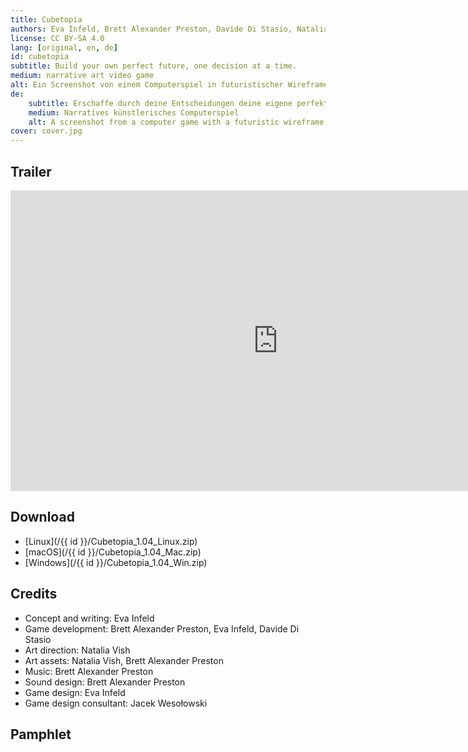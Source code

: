 ```yaml
---
title: Cubetopia
authors: Eva Infeld, Brett Alexander Preston, Davide Di Stasio, Natalia Vish, Jacek Wesołowski
license: CC BY-SA 4.0
lang: [original, en, de]
id: cubetopia
subtitle: Build your own perfect future, one decision at a time.
medium: narrative art video game
alt: Ein Screenshot von einem Computerspiel in futuristischer Wireframe-Optik. Ein Mensch steht auf einer breiten Straße umgeben von Bäumen. Darüber ein Sternenhimmel, eine Rakete, und der Titel Cubetopia. Das Logo sieht aus wie eine schematische Zeichnung eines Würfels.
de:
    subtitle: Erschaffe durch deine Entscheidungen deine eigene perfekte Zukunft.
    medium: Narratives künstlerisches Computerspiel
    alt: A screenshot from a computer game with a futuristic wireframe look. A person is standing on a wide road surrounded by trees. Above it, a starry sky, a rocket and the title Cubetopia. The logo looks like a schematic drawing of a cube.
cover: cover.jpg
---
```


## Trailer

<iframe width="855" height="481" src="https://www.youtube.com/embed/tXytOYlsuRc" title="Cubetopia Trailer" frameborder="0" allow="accelerometer; autoplay; clipboard-write; encrypted-media; gyroscope; picture-in-picture; web-share" referrerpolicy="strict-origin-when-cross-origin" allowfullscreen></iframe>

## Download

- [Linux](/{{ id }}/Cubetopia_1.04_Linux.zip)
- [macOS](/{{ id }}/Cubetopia_1.04_Mac.zip)
- [Windows](/{{ id }}/Cubetopia_1.04_Win.zip)

## Credits

- Concept and writing: Eva Infeld
- Game development: Brett Alexander Preston, Eva Infeld, Davide Di Stasio
- Art direction: Natalia Vish
- Art assets: Natalia Vish, Brett Alexander Preston
- Music: Brett Alexander Preston
- Sound design: Brett Alexander Preston
- Game design: Eva Infeld
- Game design consultant: Jacek Wesołowski

## Pamphlet

<object data="/{{ id }}/cubetopia references and metaphors.pdf" type="application/pdf" width="100%" height="800"></object>
